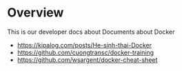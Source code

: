 # Overview
This is our developer docs about Documents about Docker

- https://kipalog.com/posts/He-sinh-thai-Docker
- https://github.com/cuongtransc/docker-training
- https://github.com/wsargent/docker-cheat-sheet